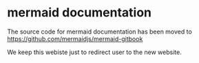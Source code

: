 # mermaid documentation

The source code for mermaid documentation has been moved to https://github.com/mermaidjs/mermaid-gitbook

We keep this webiste just to redirect user to the new website.
